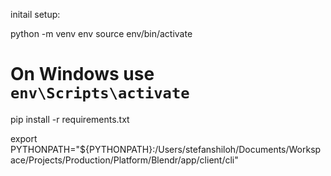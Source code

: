 initail setup:

python -m venv env
source env/bin/activate  
# On Windows use `env\Scripts\activate`

pip install -r requirements.txt





export PYTHONPATH="${PYTHONPATH}:/Users/stefanshiloh/Documents/Workspace/Projects/Production/Platform/Blendr/app/client/cli"
